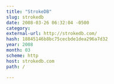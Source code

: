 ```yaml
---
title: "StrokeDB"
slug: strokedb
date: 2008-03-26 06:32:04 -0500
category: 
external-url: http://strokedb.com/
hash: 18845146b8bc75cecbde1dea296a7d32
year: 2008
month: 03
scheme: http
host: strokedb.com
path: /

---
```




